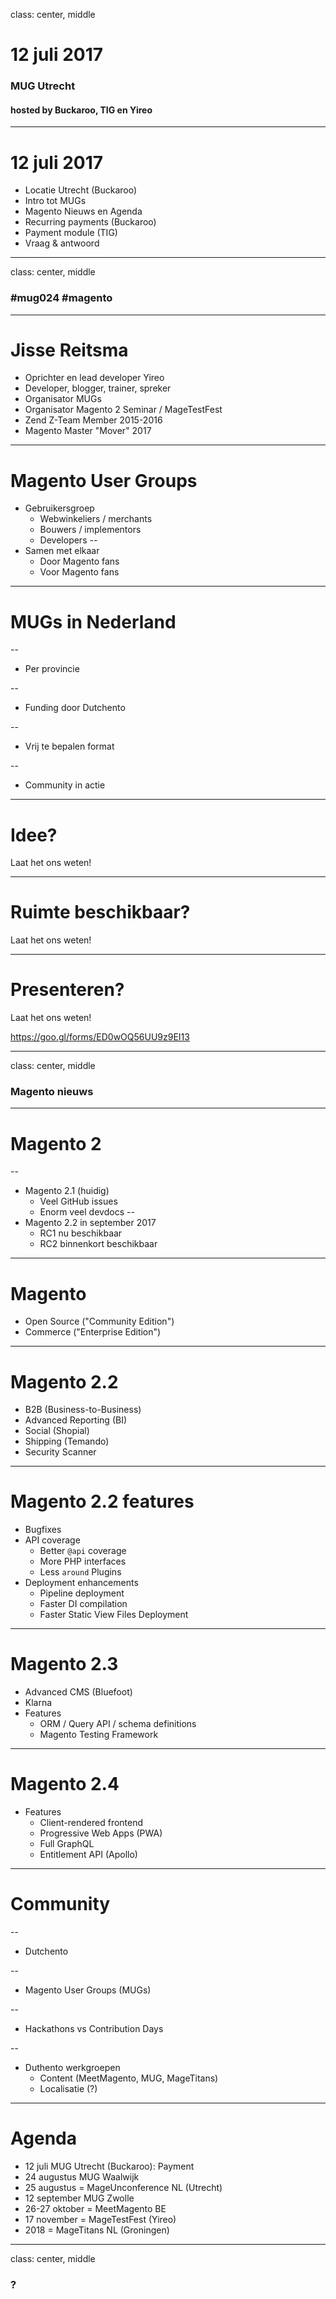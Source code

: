 class: center, middle
# 12 juli 2017
### MUG Utrecht
#### hosted by Buckaroo, TIG en Yireo

---
# 12 juli 2017
- Locatie Utrecht (Buckaroo)
- Intro tot MUGs
- Magento Nieuws en Agenda
- Recurring payments (Buckaroo)
- Payment module (TIG)
- Vraag & antwoord

---
class: center, middle
### #mug024 #magento

---
# Jisse Reitsma
- Oprichter en lead developer Yireo
- Developer, blogger, trainer, spreker
- Organisator MUGs
- Organisator Magento 2 Seminar / MageTestFest
- Zend Z-Team Member 2015-2016
- Magento Master "Mover" 2017

---
# Magento User Groups
* Gebruikersgroep
    * Webwinkeliers / merchants
    * Bouwers / implementors
    * Developers
--
* Samen met elkaar
    * Door Magento fans
    * Voor Magento fans

---
# MUGs in Nederland

--
- Per provincie

--
- Funding door Dutchento

--
- Vrij te bepalen format

--
- Community in actie

---
# Idee?
Laat het ons weten!

---
# Ruimte beschikbaar?
Laat het ons weten!

---
# Presenteren?
Laat het ons weten!

https://goo.gl/forms/ED0wOQ56UU9z9EI13

---
class: center, middle
### Magento nieuws

---
# Magento 2

--
- Magento 2.1 (huidig)
    - Veel GitHub issues
    - Enorm veel devdocs
--
- Magento 2.2 in september 2017
    - RC1 nu beschikbaar
    - RC2 binnenkort beschikbaar

---
# Magento
- Open Source ("Community Edition")
- Commerce ("Enterprise Edition")

---
# Magento 2.2
- B2B (Business-to-Business)
- Advanced Reporting (BI)
- Social (Shopial)
- Shipping (Temando)
- Security Scanner

---
# Magento 2.2 features
- Bugfixes
- API coverage
    - Better `@api` coverage
    - More PHP interfaces
    - Less `around` Plugins
- Deployment enhancements
    - Pipeline deployment
    - Faster DI compilation
    - Faster Static View Files Deployment

---
# Magento 2.3
- Advanced CMS (Bluefoot)
- Klarna
- Features
    - ORM / Query API / schema definitions
    - Magento Testing Framework

---
# Magento 2.4
- Features
    - Client-rendered frontend
    - Progressive Web Apps (PWA)
    - Full GraphQL
    - Entitlement API (Apollo)

---
# Community

--
- Dutchento

--
- Magento User Groups (MUGs)

--
- Hackathons vs Contribution Days

--
- Duthento werkgroepen
    - Content (MeetMagento, MUG, MageTitans)
    - Localisatie (?)

---
# Agenda
- 12 juli MUG Utrecht (Buckaroo): Payment
- 24 augustus MUG Waalwijk
- 25 augustus = MageUnconference NL (Utrecht)
- 12 september MUG Zwolle
- 26-27 oktober = MeetMagento BE
- 17 november = MageTestFest (Yireo)
- 2018 = MageTitans NL (Groningen)

---
class: center, middle
### ?

